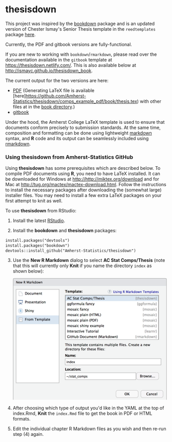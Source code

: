 # thesisdown

This project was inspired by the [bookdown](http://github.com/rstudio/bookdown) package and is an updated version of Chester Ismay's Senior Thesis template in the `reedtemplates` package [here](http://github.com/ismayc/reedtemplates). 

Currently, the PDF and gitbook versions are fully-functional.  

If you are new to working with `bookdown`/`rmarkdown`, please read over the documentation available in the `gitbook` template at https://thesisdown.netlify.com/.  This is also available below at http://ismayc.github.io/thesisdown_book.

The current output for the two versions are here:
- [PDF](https://github.com/Amherst-Statistics/thesisdown/comps_example_pdf/book/thesis.pdf) (Generating LaTeX file is available [here]https://github.com/Amherst-Statistics/thesisdown/comps_example_pdf/book/thesis.tex) with other files at in the [book directory](https://github.com/Amherst-Statistics/thesisdown/comps_example_pdf/book).)
- [gitbook](https://github.com/Amherst-Statistics/thesisdown/comps_example_gitbook/book/index.html)

Under the hood, the Amherst College LaTeX template is used to ensure that documents conform precisely to submission standards. At the same time, composition and formatting can be done using lightweight [markdown](http://rmarkdown.rstudio.com/authoring_basics.html) syntax, and **R** code and its output can be seamlessly included using [rmarkdown](http://rmarkdown.rstudio.com).

### Using thesisdown from Amherst-Statistics GitHub

Using **thesisdown** has some prerequisites which are described below. To compile PDF documents using **R**, you need to have LaTeX installed.  It can be downloaded for Windows at <http://http://miktex.org/download> and for Mac at <http://tug.org/mactex/mactex-download.html>.  Follow the instructions to install the necessary packages after downloading the (somewhat large) installer files.  You may need to install a few extra LaTeX packages on your first attempt to knit as well.

To use **thesisdown** from RStudio:

1. Install the latest [RStudio](http://www.rstudio.com/products/rstudio/download/).

2. Install the **bookdown** and **thesisdown** packages: 

```
install.packages("devtools")
install.packages("bookdown")
devtools::install_github("Amherst-Statistics/thesisdown")
```

3. Use the **New R Markdown** dialog to select **AC Stat Comps/Thesis** (note that this will currently only **Knit** if you name the directory `index` as shown below):

    ![New R Markdown](thesis_rmd.png)
    

4. After choosing which type of output you'd like in the YAML at the top of index.Rmd, **Knit** the `index.Rmd` file to get the book in PDF or HTML formats.

5. Edit the individual chapter R Markdown files as you wish and then re-run step (4) again.
